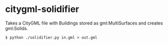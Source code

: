 citygml-solidifier
==================

Takes a CityGML file with Buildings stored as gml:MultiSurfaces and creates gml:Solids.

`$ python ./solidifier.py in.gml > out.gml`

